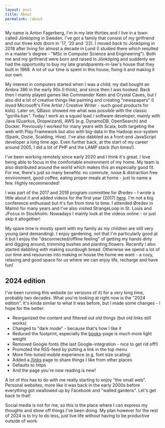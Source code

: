 ```yaml
---
layout: post
title: About
permalink: /about
---
```


My name is Anton Fagerberg, I'm in my late thirties and I live in a town called Jönköping in Sweden.
I've got a family that consist of my girlfriend and our three kids (born in '17, '20 and '22). 
I moved back to Jönköping in 2018 after living for almost a decade in Lund (I studied there which resulted in a master's degree - "MSc in Computer Science and Engineering"). 
Both me and my girlfriend were born and raised in Jönköping and suddenly we had the opportunity to buy my late grandparents-in-law's house that they built in 1968.
A lot of our time is spent in this house, fixing it and making it our own.

My interest in computers started when I was a child; my dad bought an Ambra 386 in the early 90s (I think), and since then I was hooked.
Back then I mainly played games like Commander Keen and Crystal Caves, but I also did a lot of creative things like painting and creating "newspapers" (I *loved* Microsoft's Fine Artist / Creative Writer - such good products for kids).
Later on, QBasic showed me what was possible with the classic "gorilla.bas".
Today I work as a squad lead / software developer, mainly with Java (Quarkus, Dropwizard), AWS (e.g. DynamoDB, OpenSearch) and Docker.
Previously I worked for many years with Scala, both targeting the web with Play Framework but also with big-data in the Hadoop eco-system (Spark, Oozie, Scalding, Hive). I've also dabbled as a front-end JavaScript developer a long time ago. 
Even further back, at the start of my career around 2005, I did a lot of PHP and the LAMP stack (fun times!).

I've been working remotely since early 2020 and I think it's great. I love being able to focus in the comfortable environment of my home.
My team is also distributed around the world which makes this an especially good fit. For me, there's just so many benefits: no commute, noise & distraction free environment, good coffee, eating proper meals at home - just to name a few. Highly recommended!

I was part of the 2017 and 2018 program committee for Øredev - I wrote a little about it and added videos for the first year (2017) [here](/blog/oredev-program-committee/). I'm not a big conference enthusiast but it's fun from time to time. I attended Øredev in Malmö for many years and I've also visited StrangeLoop in St. Louis and JFocus in Stockholm. Nowadays I mainly look at the videos online - or just skip it altogether!

My spare time is mostly spent with my family as my children are still very young (and demanding).
I enjoy gardening, not that I'm particularly good at it but I enjoy the "disconnected/offline feeling" of getting my hands dirty and digging around, trimming bushes and planting flowers. Recently I also started dabbling with making sourdough bread.
Otherwise we spend a lot of our time and resources into making or house the home we want - a cozy, relaxing and good space for us where we can enjoy life, recharge and have fun!

## 2024 edition
I've been running this website (or versions of it) for a very long time, probably two decades.
What you're looking at right now is the "2024 edition".
It's kinda similar to what it was before, but I made some changes - I hope for the better:
- Reorganized the content and filtered out old things (but old links still works)
- Changed to "dark mode" - because that's how I like it
- Reduced the footprint, especially the [books](/books)-page is much more light weight
- Removed Google fonts (the last Google-integration - nice to get rid off!)
- Promoted the RSS-feed by putting a link in the top menu
- More fine-tuned mobile experience (e.g. font size scaling)
- Added a [/links](/links) page to share things I like from other places
- Defaults to https
- And the page you're now reading is new!

A lot of this has to do with me really starting to enjoy "the small web".
Personal websites, more like it was back in the early 2000s before everything got swallowed up by Facebook and "walled gardens".
Let's get back to that!

Social media is not for me, so this is the place where I can express my thoughts and show off things I've been doing.
My plan however for the rest of 2024 is to try to do less, just live life without having to be productive outside of work.